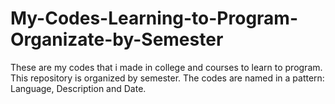 # My-Codes-Learning-to-Program-Organizate-by-Semester
These are my codes that i made in college and courses to learn to program. This repository is organized by semester.
The codes are named in a pattern: Language, Description and Date.
